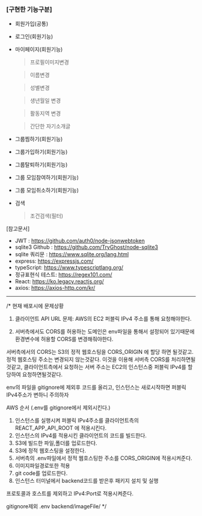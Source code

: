### __[구현한 기능구분]__
  - 회원가입(공통)
  - 로그인(회원기능)
  - 마이페이지(회원기능)
    > 프로필이미지변경
    
    > 이름변경

    > 성별변경

    > 생년월일 변경

    > 활동지역 변경

    > 간단한 자기소개글
  - 그룹찜하기(회원기능)
  - 그룹가입하기(회원기능)
  - 그룹탈퇴하기(회원기능)
  - 그룹 모임참여하기(회원기능)
  - 그룹 모임취소하기(회원기능)
  - 검색
    > 조건검색(필터)

[참고문서]
- JWT : https://github.com/auth0/node-jsonwebtoken
- sqlite3 Github : https://github.com/TryGhost/node-sqlite3
- sqlite 쿼리문 : https://www.sqlite.org/lang.html
- express: https://expressjs.com/
- typeScript: https://www.typescriptlang.org/
- 정규표현식 테스트: https://regex101.com/ 
- React: https://ko.legacy.reactjs.org/
- axios: https://axios-http.com/kr/
-----

/*
  현재 배포시에 문제상황
  1. 클라이언트 API URL 문제: AWS의 EC2 퍼블릭 IPv4 주소를 통해 요청해야한다.

  2. 서버측에서도 CORS를 허용하는 도메인은 env파일을 통해서 설정되어 있기때문에 환경변수에 허용할 CORS를 변경해줘야한다.

  서버측에서의 CORS는 S3의 정적 웹호스팅을 CORS_ORIGIN 에 할당 하면 될것같고. 정적 웹호스팅 주소는 변경되지 않는것같다. 이것을 이용해 서버측 CORS를 처리하면될것같고, 클라이언트측에서 요청하는 서버 주소는 EC2의 인스턴스중 퍼블릭 IPv4를 할당하여 요청하면될것같다. 

  env의 파일을 gitignore에 제외후 코드를 올리고,
  인스턴스는 새로시작하면 퍼블릭 IPv4주소가 변하니 주의하자


  AWS 순서 (.env를 gitignore에서 제외시킨다.)

  1. 인스턴스를 실행시켜 퍼블릭 IPv4주소를 클라이언트측의 REACT_APP_API_ROOT 에 적용시킨다.
  2. 인스턴스의 IPv4를 적용시킨 클라이언트의 코드를 빌드한다.
  3. S3에 빌드한 파일,폴더를 업로드한다. 
  4. S3에 정적 웹호스팅을 설정한다.
  5. 서버측의 .env파일에서 정적 웹호스팅한 주소를 CORS_ORIGIN에 적용시켜준다.
  6. 이미지파일경로또한 적용
  7. git code를 업로드한다.
  8. 인스턴스 터미널에서 backend코드를 받은후 패키지 설치 및 실행

  프로토콜과 호스트를 제외하고 IPv4:Port로 적용시켜준다.
  

  gitignore제외
  .env
  backend/imageFile/
*/



